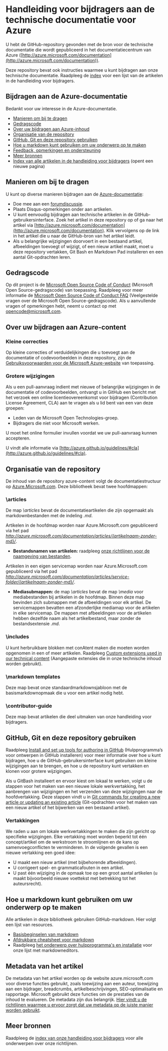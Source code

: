 # Handleiding voor bijdragers aan de technische documentatie voor Azure
U hebt de GitHub-repository gevonden met de bron voor de technische documentatie die wordt gepubliceerd in het documentatiecentrum van Azure ([http://azure.microsoft.com/documentation](http://azure.microsoft.com/documentation)).

Deze repository bevat ook instructies waarmee u kunt bijdragen aan onze technische documentatie.  Raadpleeg de [index](https://github.com/Azure/azure-content/blob/master/contributor-guide/contributor-guide-index.md) voor een lijst van de artikelen in de handleiding voor bijdragers.

## Bijdragen aan de Azure-documentatie
Bedankt voor uw interesse in de Azure-documentatie.

* [Manieren om bij te dragen](#ways-to-contribute)
* [Gedragscode](#code-of-conduct)
* [Over uw bijdragen aan Azure-inhoud](#about-your-contributions-to-azure-content)
* [Organisatie van de repository](#repository-organization)
* [GitHub, Git en deze repository gebruiken](#use-github-git-and-this-repository)
* [Hoe u markdown kunt gebruiken om uw onderwerp op te maken](#how-to-use-markdown-to-format-your-topic)
* [Feedback, opmerkingen en ondersteuning](./contributor-guide/feedback-and-comments.md)
* [Meer bronnen](#more-resources)
* [Index van alle artikelen in de handleiding voor bijdragers](./contributor-guide/contributor-guide-index.md) (opent een nieuwe pagina)

## Manieren om bij te dragen
U kunt op diverse manieren bijdragen aan de [Azure-documentatie](http://azure.microsoft.com/documentation/):

* Doe mee aan een [forumdiscussie](http://social.msdn.microsoft.com/Forums/windowsazure/home).
* Plaats Disqus-opmerkingen onder aan artikelen.
* U kunt eenvoudig bijdragen aan technische artikelen in de GitHub-gebruikersinterface. Zoek het artikel in deze repository op of ga naar het artikel via [http://azure.microsoft.com/documentation](http://azure.microsoft.com/documentation). Klik vervolgens op de link in het artikel die u naar de GitHub-bron van het artikel leidt.
* Als u belangrijke wijzigingen doorvoert in een bestaand artikel, afbeeldingen toevoegt of wijzigt, of een nieuw artikel maakt, moet u deze repository vertakken, Git Bash en Markdown Pad installeren en een aantal Git-opdrachten leren.

## Gedragscode
Op dit project is de [Microsoft Open Source Code of Conduct](https://opensource.microsoft.com/codeofconduct/) (Microsoft Open Source-gedragscode) van toepassing. Raadpleeg voor meer informatie de [Microsoft Open Source Code of Conduct FAQ](https://opensource.microsoft.com/codeofconduct/faq/) (Veelgestelde vragen over de Microsoft Open Source-gedragscode). Als u aanvullende vragen of opmerkingen hebt, neemt u contact op met [opencode@microsoft.com](mailto:opencode@microsoft.com).

## Over uw bijdragen aan Azure-content
### Kleine correcties
Op kleine correcties of verduidelijkingen die u toevoegt aan de documentatie of codevoorbeelden in deze repository, zijn de [Gebruiksvoorwaarden voor de Microsoft Azure-website](http://azure.microsoft.com/support/legal/website-terms-of-use/) van toepassing.

### Grotere wijzigingen
Als u een pull-aanvraag indient met nieuwe of belangrijke wijzigingen in de documentatie of codevoorbeelden, ontvangt u in GitHub een bericht met het verzoek een online licentieovereenkomst voor bijdragen (Contribution License Agreement, CLA) aan te vragen als u lid bent van een van deze groepen:

* Leden van de Microsoft Open Technologies-groep.
* Bijdragers die niet voor Microsoft werken.

U moet het online formulier invullen voordat we uw pull-aanvraag kunnen accepteren.

U vindt alle informatie via [http://azure.github.io/guidelines/#cla](http://azure.github.io/guidelines/#cla).

## Organisatie van de repository
De inhoud van de repository azure-content volgt de documentatiestructuur op [Azure.Microsoft.com](http://azure.microsoft.com). Deze bibliotheek bevat twee hoofdmappen:

### \articles
De map *\articles* bevat de documentatieartikelen die zijn opgemaakt als markdownbestanden met de indeling *.md*.

Artikelen in de hoofdmap worden naar Azure.Microsoft.com gepubliceerd via het pad *http://azure.microsoft.com/documentation/articles/{artikelnaam-zonder-md}/*.

* **Bestandsnamen van artikelen:** raadpleeg [onze richtlijnen voor de naamgeving van bestanden](./contributor-guide/file-names-and-locations.md).

Artikelen in een eigen servicemap worden naar Azure.Microsoft.com gepubliceerd via het pad *http://azure.microsoft.com/documentation/articles/service-folder/{artikelnaam-zonder-md}/*.

* **Mediasubmappen:** de map *\articles* bevat de map *\media* voor mediabestanden bij artikelen in de hoofdmap. Binnen deze map bevinden zich submappen met de afbeeldingen voor elk artikel.  De servicemappen bevatten een afzonderlijke mediamap voor de artikelen in elke servicemap. De mappen met afbeeldingen voor de artikelen hebben dezelfde naam als het artikelbestand, maar zonder de bestandsextensie *.md*.

### \includes
U kunt herbruikbare blokken met conAtent maken die moeten worden opgenomen in een of meer artikelen. Raadpleeg [Custom extensions used in our technical content](./contributor-guide/custom-markdown-extensions.md) (Aangepaste extensies die in onze technische inhoud worden gebruikt).

### \markdown templates
Deze map bevat onze standaardmarkdownsjabloon met de basismarkdownopmaak die u voor een artikel nodig hebt.

### \contributor-guide
Deze map bevat artikelen die deel uitmaken van onze handleiding voor bijdragers.  

## GitHub, Git en deze repository gebruiken
Raadpleeg [Install and set up tools for authoring in GitHub](./contributor-guide/tools-and-setup.md) (Hulpprogramma’s voor ontwerpen in GitHub installeren) voor meer informatie over hoe u kunt bijdragen, hoe u de GitHub-gebruikersinterface kunt gebruiken om kleine wijzigingen aan te brengen, en hoe u de repository kunt vertakken en klonen voor grotere wijzigingen.

Als u GitBash installeert en ervoor kiest om lokaal te werken, volgt u de stappen voor het maken van een nieuwe lokale werkvertakking, het aanbrengen van wijzigingen en het verzenden van deze wijzigingen naar de hoofdvertakking. Deze stappen vindt u in [Git commands for creating a new article or updating an existing article](./contributor-guide/git-commands-for-master.md) (Git-opdrachten voor het maken van een nieuw artikel of het bijwerken van een bestaand artikel).

### Vertakkingen
We raden u aan om lokale werkvertakkingen te maken die zijn gericht op specifieke wijzigingen. Elke vertakking moet worden beperkt tot één concept/artikel om de werkstroom te stroomlijnen en de kans op samenvoegconflicten te verminderen.  In de volgende gevallen is een nieuwe vertakking een goed idee:

* U maakt een nieuw artikel (met bijbehorende afbeeldingen).
* U corrigeert spel- en grammaticafouten in een artikel.
* U past één wijziging in de opmaak toe op een groot aantal artikelen (u maakt bijvoorbeeld nieuwe voettekst met betrekking tot het auteursrecht).

## Hoe u markdown kunt gebruiken om uw onderwerp op te maken
Alle artikelen in deze bibliotheek gebruiken GitHub-markdown.  Hier volgt een lijst van resources.

* [Basisbeginselen van markdown](https://help.github.com/articles/markdown-basics/)
* [Afdrukbare cheatsheet voor markdown](./contributor-guide/media/documents/markdown-cheatsheet.pdf?raw=true)
* Raadpleeg [het onderwerp over hulpprogramma's en installatie](./contributor-guide/tools-and-setup.md#install-a-markdown-editor) voor onze lijst met markdowneditors.

## Metadata van het artikel
De metadata van het artikel worden op de website azure.microsoft.com voor diverse functies gebruikt, zoals toewijzing aan een auteur, toewijzing aan een bijdrager, breadcrumbs, artikelbeschrijvingen, SEO-optimalisatie en rapportage. Microsoft gebruikt deze functies om de prestaties van de inhoud te evalueren. De metadata zijn dus belangrijk. [Hier vindt u de richtlijnen waarmee u ervoor zorgt dat uw metadata op de juiste manier worden gebruikt](./contributor-guide/article-metadata.md).

## Meer bronnen
Raadpleeg de [index van onze handleiding voor bijdragers](./contributor-guide/contributor-guide-index.md) voor alle onderwerpen over onze richtlijnen.

<!--HONumber=Aug16_HO1-->


